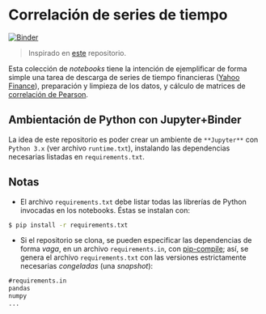 # Correlación de series de tiempo

[![Binder](https://mybinder.org/badge_logo.svg)](https://mybinder.org/v2/gh/mijailo/econofisica/master)
> Inspirado en [este](http://mybinder.org/v2/gh/binder-examples/requirements/master) repositorio. 

Esta colección de _notebooks_ tiene la intención de ejemplificar de forma simple una tarea de descarga de series de tiempo financieras ([Yahoo Finance](https://finance.yahoo.com/)), preparación y limpieza de los datos, y cálculo de matrices de [correlación de Pearson](https://en.wikipedia.org/wiki/Pearson_correlation_coefficient).

## Ambientación de Python con Jupyter+Binder

La idea de este repositorio es poder crear un ambiente de `**Jupyter**` con `Python 3.x` (ver archivo `runtime.txt`), instalando las dependencias necesarias listadas en `requirements.txt`.

## Notas

* El archivo `requirements.txt` debe listar todas las librerías de Python invocadas en los notebooks. Éstas se instalan con:
```bash
$ pip install -r requirements.txt
```
* Si el repositorio se clona, se pueden especificar las dependencias de forma _vaga_, en un archivo `requirements.in`, con [pip-compile](https://github.com/jazzband/pip-tools/); así, se genera el archivo `requirements.txt` con las versiones estrictamente necesarias _congeladas_ (una _snapshot_):
```txt
#requirements.in
pandas
numpy
...
```
